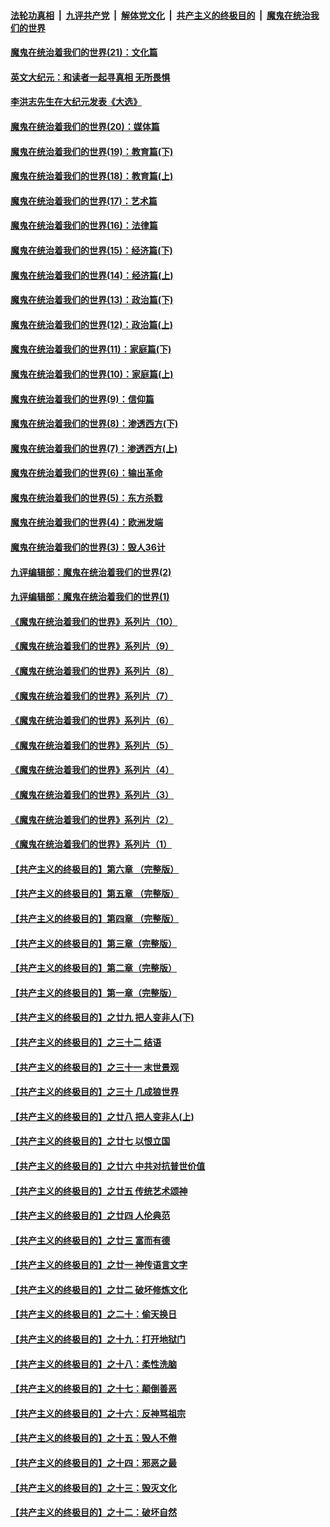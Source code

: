 ####  [法轮功真相](../../../../basic/blob/master/README.md?t=11300531) &nbsp;|&nbsp; [九评共产党](../../../../9ping.md/blob/master/README.md?t=11300531) &nbsp;|&nbsp; [解体党文化](../../../../jtdwh.md/blob/master/README.md?t=11300531)  &nbsp;|&nbsp; [共产主义的终极目的](../../../../gczydzjmd.md/blob/master/README.md?t=11300531) &nbsp;|&nbsp; [魔鬼在统治我们的世界](../../../../mgztzwmdsj.md/blob/master/README.md?t=11300531) 

#### [魔鬼在统治着我们的世界(21)：文化篇](../pages/nsc422/n10597706.md?t=11300531) 

#### [英文大纪元：和读者一起寻真相 无所畏惧](../pages/nsc422/n12542027.md?t=11300531) 

#### [李洪志先生在大纪元发表《大选》](../pages/nsc422/n12534746.md?t=11300531) 

#### [魔鬼在统治着我们的世界(20)：媒体篇](../pages/nsc422/n10586579.md?t=11300531) 

#### [魔鬼在统治着我们的世界(19)：教育篇(下)](../pages/nsc422/n10564808.md?t=11300531) 

#### [魔鬼在统治着我们的世界(18)：教育篇(上)](../pages/nsc422/n10526970.md?t=11300531) 

#### [魔鬼在统治着我们的世界(17)：艺术篇](../pages/nsc422/n10499093.md?t=11300531) 

#### [魔鬼在统治着我们的世界(16)：法律篇](../pages/nsc422/n10485969.md?t=11300531) 

#### [魔鬼在统治着我们的世界(15)：经济篇(下)](../pages/nsc422/n10469975.md?t=11300531) 

#### [魔鬼在统治着我们的世界(14)：经济篇(上)](../pages/nsc422/n10457370.md?t=11300531) 

#### [魔鬼在统治着我们的世界(13)：政治篇(下)](../pages/nsc422/n10448270.md?t=11300531) 

#### [魔鬼在统治着我们的世界(12)：政治篇(上)](../pages/nsc422/n10444576.md?t=11300531) 

#### [魔鬼在统治着我们的世界(11)：家庭篇(下)](../pages/nsc422/n10440961.md?t=11300531) 

#### [魔鬼在统治着我们的世界(10)：家庭篇(上)](../pages/nsc422/n10435448.md?t=11300531) 

#### [魔鬼在统治着我们的世界(9)：信仰篇](../pages/nsc422/n10432159.md?t=11300531) 

#### [魔鬼在统治着我们的世界(8)：渗透西方(下)](../pages/nsc422/n10429603.md?t=11300531) 

#### [魔鬼在统治着我们的世界(7)：渗透西方(上)](../pages/nsc422/n10426013.md?t=11300531) 

#### [魔鬼在统治着我们的世界(6)：输出革命](../pages/nsc422/n10421536.md?t=11300531) 

#### [魔鬼在统治着我们的世界(5)：东方杀戮](../pages/nsc422/n10417707.md?t=11300531) 

#### [魔鬼在统治着我们的世界(4)：欧洲发端](../pages/nsc422/n10414890.md?t=11300531) 

#### [魔鬼在统治着我们的世界(3)：毁人36计](../pages/nsc422/n10411583.md?t=11300531) 

#### [九评编辑部：魔鬼在统治着我们的世界(2)](../pages/nsc422/n10410036.md?t=11300531) 

#### [九评编辑部：魔鬼在统治着我们的世界(1)](../pages/nsc422/n10406825.md?t=11300531) 

#### [《魔鬼在统治着我们的世界》系列片（10）](../pages/nsc422/n12292670.md?t=11300531) 

#### [《魔鬼在统治着我们的世界》系列片（9）](../pages/nsc422/n12290859.md?t=11300531) 

#### [《魔鬼在统治着我们的世界》系列片（8）](../pages/nsc422/n12287445.md?t=11300531) 

#### [《魔鬼在统治着我们的世界》系列片（7）](../pages/nsc422/n12283425.md?t=11300531) 

#### [《魔鬼在统治着我们的世界》系列片（6）](../pages/nsc422/n12282314.md?t=11300531) 

#### [《魔鬼在统治着我们的世界》系列片（5）](../pages/nsc422/n12281419.md?t=11300531) 

#### [《魔鬼在统治着我们的世界》系列片（4）](../pages/nsc422/n12274024.md?t=11300531) 

#### [《魔鬼在统治着我们的世界》系列片（3）](../pages/nsc422/n12271322.md?t=11300531) 

#### [《魔鬼在统治着我们的世界》系列片（2）](../pages/nsc422/n12269049.md?t=11300531) 

#### [《魔鬼在统治着我们的世界》系列片（1）](../pages/nsc422/n12267575.md?t=11300531) 

#### [【共产主义的终极目的】第六章 （完整版）](../pages/nsc422/n11428913.md?t=11300531) 

#### [【共产主义的终极目的】第五章 （完整版）](../pages/nsc422/n11428912.md?t=11300531) 

#### [【共产主义的终极目的】第四章 （完整版）](../pages/nsc422/n11428907.md?t=11300531) 

#### [【共产主义的终极目的】第三章（完整版）](../pages/nsc422/n11428848.md?t=11300531) 

#### [【共产主义的终极目的】第二章（完整版）](../pages/nsc422/n11428831.md?t=11300531) 

#### [【共产主义的终极目的】第一章（完整版）](../pages/nsc422/n11417651.md?t=11300531) 

#### [【共产主义的终极目的】之廿九 把人变非人(下)](../pages/nsc422/n11344140.md?t=11300531) 

#### [【共产主义的终极目的】之三十二 结语](../pages/nsc422/n11360535.md?t=11300531) 

#### [【共产主义的终极目的】之三十一 末世景观](../pages/nsc422/n11351129.md?t=11300531) 

#### [【共产主义的终极目的】之三十 几成狼世界](../pages/nsc422/n11348280.md?t=11300531) 

#### [【共产主义的终极目的】之廿八 把人变非人(上)](../pages/nsc422/n11340492.md?t=11300531) 

#### [【共产主义的终极目的】之廿七 以恨立国](../pages/nsc422/n11336944.md?t=11300531) 

#### [【共产主义的终极目的】之廿六 中共对抗普世价值](../pages/nsc422/n11324785.md?t=11300531) 

#### [【共产主义的终极目的】之廿五 传统艺术颂神](../pages/nsc422/n11296396.md?t=11300531) 

#### [【共产主义的终极目的】之廿四 人伦典范](../pages/nsc422/n11296397.md?t=11300531) 

#### [【共产主义的终极目的】之廿三 富而有德](../pages/nsc422/n11283598.md?t=11300531) 

#### [【共产主义的终极目的】之廿一 神传语言文字](../pages/nsc422/n11263265.md?t=11300531) 

#### [【共产主义的终极目的】之廿二 破坏修炼文化](../pages/nsc422/n11245728.md?t=11300531) 

#### [【共产主义的终极目的】之二十：偷天换日](../pages/nsc422/n11238846.md?t=11300531) 

#### [【共产主义的终极目的】之十九：打开地狱门](../pages/nsc422/n11206376.md?t=11300531) 

#### [【共产主义的终极目的】之十八：柔性洗脑](../pages/nsc422/n11199994.md?t=11300531) 

#### [【共产主义的终极目的】之十七：颠倒善恶](../pages/nsc422/n11179782.md?t=11300531) 

#### [【共产主义的终极目的】之十六：反神骂祖宗](../pages/nsc422/n11166798.md?t=11300531) 

#### [【共产主义的终极目的】之十五：毁人不倦](../pages/nsc422/n11166792.md?t=11300531) 

#### [【共产主义的终极目的】之十四：邪恶之最](../pages/nsc422/n11150249.md?t=11300531) 

#### [【共产主义的终极目的】之十三：毁灭文化](../pages/nsc422/n11135227.md?t=11300531) 

#### [【共产主义的终极目的】之十二：破坏自然](../pages/nsc422/n11135214.md?t=11300531) 

